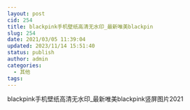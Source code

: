```yaml
---
layout: post
cid: 254
title: blackpink手机壁纸高清无水印_最新唯美blackpin
slug: 254
date: 2021/03/05 11:39:04
updated: 2023/11/14 15:51:40
status: publish
author: admin
categories: 
  - 其他
tags: 
---
```



<div alt="潮男心博客 www.cnx0.com">
	<p>
		blackpink手机壁纸高清无水印_最新唯美blackpink竖屏图片2021
	</p>
	<p align="center">
		<img src="https://p.qqan.com/up/2021-3/16148419195623151.png" alt="" border="0" onload="return imgzoom(this,550);" style="cursor:pointer;" onclick="javascript:window.open(this.src);" />
	</p>
	<p align="center">
		<img src="https://p.qqan.com/up/2021-3/16148419195397245.png" alt="" border="0" onload="return imgzoom(this,550);" style="cursor:pointer;" onclick="javascript:window.open(this.src);" />
	</p>
	<p align="center">
		<img src="https://p.qqan.com/up/2021-3/16148419191764890.png" alt="" border="0" onload="return imgzoom(this,550);" style="cursor:pointer;" onclick="javascript:window.open(this.src);" />
	</p>
	<p align="center">
		<img src="https://p.qqan.com/up/2021-3/16148419195276807.png" alt="" border="0" onload="return imgzoom(this,550);" style="cursor:pointer;" onclick="javascript:window.open(this.src);" />
	</p>
	<p align="center">
		<img src="https://p.qqan.com/up/2021-3/16148419205563688.png" alt="" border="0" onload="return imgzoom(this,550);" style="cursor:pointer;" onclick="javascript:window.open(this.src);" />
	</p>
	<p align="center">
		<img src="https://p.qqan.com/up/2021-3/16148419202172208.png" alt="" border="0" onload="return imgzoom(this,550);" style="cursor:pointer;" onclick="javascript:window.open(this.src);" />
	</p>
	<p align="center">
		<img src="https://p.qqan.com/up/2021-3/16148419209101973.png" alt="" border="0" onload="return imgzoom(this,550);" style="cursor:pointer;" onclick="javascript:window.open(this.src);" />
	</p>
	<p align="center">
		<img src="https://p.qqan.com/up/2021-3/16148419204588789.png" alt="" border="0" onload="return imgzoom(this,550);" style="cursor:pointer;" onclick="javascript:window.open(this.src);" />
	</p>
	<p align="center">
		<img src="https://p.qqan.com/up/2021-3/16148419209290114.png" alt="" border="0" onload="return imgzoom(this,550);" style="cursor:pointer;" onclick="javascript:window.open(this.src);" />
	</p>
</div>